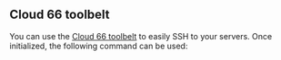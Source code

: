 <!-- usedin: [ _legacy_docker/stack-management/ssh-to-server.md, _maestro/stack-management/ssh-to-server.md, _node/stack-management/ssh-to-server.md, _rails/stack-management/ssh-to-server.md] -->


## Cloud 66 toolbelt

You can use the [Cloud 66 toolbelt](/toolbelt/toolbelt-introduction) to easily SSH to your servers. Once initialized, the following command can be used:

